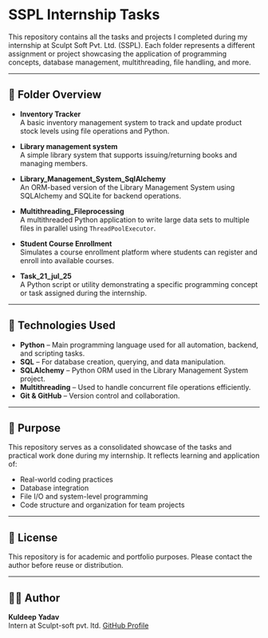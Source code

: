 # SSPL Internship Tasks

This repository contains all the tasks and projects I completed during my internship at Sculpt Soft Pvt. Ltd. (SSPL). Each folder represents a different assignment or project showcasing the application of programming concepts, database management, multithreading, file handling, and more.

---

## 📁 Folder Overview

- **Inventory Tracker**  
  A basic inventory management system to track and update product stock levels using file operations and Python.

- **Library management system**  
  A simple library system that supports issuing/returning books and managing members.

- **Library_Management_System_SqlAlchemy**  
  An ORM-based version of the Library Management System using SQLAlchemy and SQLite for backend operations.

- **Multithreading_Fileprocessing**  
  A multithreaded Python application to write large data sets to multiple files in parallel using `ThreadPoolExecutor`.

- **Student Course Enrollment**  
  Simulates a course enrollment platform where students can register and enroll into available courses.

- **Task_21_jul_25**  
  A Python script or utility demonstrating a specific programming concept or task assigned during the internship.

---

## 🧠 Technologies Used

- **Python** – Main programming language used for all automation, backend, and scripting tasks.
- **SQL** – For database creation, querying, and data manipulation.
- **SQLAlchemy** – Python ORM used in the Library Management System project.
- **Multithreading** – Used to handle concurrent file operations efficiently.
- **Git & GitHub** – Version control and collaboration.

---

## 📌 Purpose

This repository serves as a consolidated showcase of the tasks and practical work done during my internship. It reflects learning and application of:
- Real-world coding practices
- Database integration
- File I/O and system-level programming
- Code structure and organization for team projects

---

## 🧾 License

This repository is for academic and portfolio purposes. Please contact the author before reuse or distribution.

---

## 🙋‍♂️ Author

**Kuldeep Yadav**  
Intern at Sculpt-soft pvt. ltd. 
[GitHub Profile](https://github.com/code-YK)

